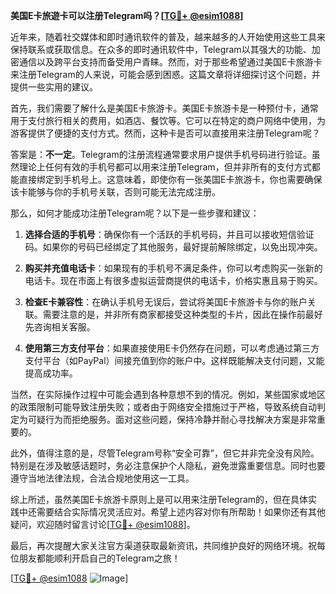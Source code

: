 **美国E卡旅遊卡可以注册Telegram吗？[[TG💪+ @esim1088](https://t.me/s/esim1088)]**

近年来，随着社交媒体和即时通讯软件的普及，越来越多的人开始使用这些工具来保持联系或获取信息。在众多的即时通讯软件中，Telegram以其强大的功能、加密通信以及跨平台支持而备受用户青睐。然而，对于那些希望通过美国E卡旅游卡来注册Telegram的人来说，可能会感到困惑。这篇文章将详细探讨这个问题，并提供一些实用的建议。

首先，我们需要了解什么是美国E卡旅游卡。美国E卡旅游卡是一种预付卡，通常用于支付旅行相关的费用，如酒店、餐饮等。它可以在特定的商户网络中使用，为游客提供了便捷的支付方式。然而，这种卡是否可以直接用来注册Telegram呢？

答案是：**不一定**。Telegram的注册流程通常要求用户提供手机号码进行验证。虽然理论上任何有效的手机号都可以用来注册Telegram，但并非所有的支付方式都能直接绑定到手机号上。这意味着，即使你有一张美国E卡旅游卡，你也需要确保该卡能够与你的手机号关联，否则可能无法完成注册。

那么，如何才能成功注册Telegram呢？以下是一些步骤和建议：

1. **选择合适的手机号**：确保你有一个活跃的手机号码，并且可以接收短信验证码。如果你的号码已经绑定了其他服务，最好提前解除绑定，以免出现冲突。

2. **购买并充值电话卡**：如果现有的手机号不满足条件，你可以考虑购买一张新的电话卡。现在市面上有很多虚拟运营商提供的电话卡，价格实惠且易于购买。

3. **检查E卡兼容性**：在确认手机号无误后，尝试将美国E卡旅游卡与你的账户关联。需要注意的是，并非所有商家都接受这种类型的卡片，因此在操作前最好先咨询相关客服。

4. **使用第三方支付平台**：如果直接使用E卡仍然存在问题，可以考虑通过第三方支付平台（如PayPal）间接充值到你的账户中。这样既能解决支付问题，又能提高成功率。

当然，在实际操作过程中可能会遇到各种意想不到的情况。例如，某些国家或地区的政策限制可能导致注册失败；或者由于网络安全措施过于严格，导致系统自动判定为可疑行为而拒绝服务。面对这些问题，保持冷静并耐心寻找解决方案是非常重要的。

此外，值得注意的是，尽管Telegram号称“安全可靠”，但它并非完全没有风险。特别是在涉及敏感话题时，务必注意保护个人隐私，避免泄露重要信息。同时也要遵守当地法律法规，合法合规地使用这一工具。

综上所述，虽然美国E卡旅游卡原则上是可以用来注册Telegram的，但在具体实践中还需要结合实际情况灵活应对。希望上述内容对你有所帮助！如果你还有其他疑问，欢迎随时留言讨论[[TG💪+ @esim1088](https://t.me/s/esim1088)]。

最后，再次提醒大家关注官方渠道获取最新资讯，共同维护良好的网络环境。祝每位朋友都能顺利开启自己的Telegram之旅！

[[TG💪+ @esim1088](https://t.me/s/esim1088) ![Image](https://i.postimg.cc/4NQfJmqS/Snipaste-2025-05-13-00-14-12.png)]